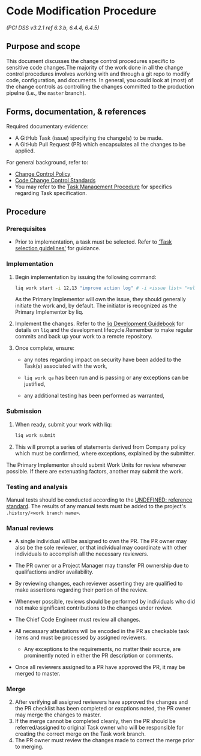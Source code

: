 






#  Code Modification Procedure
_(PCI DSS v3.2.1 ref 6.3.b, 6.4.4, 6.4.5)_

## Purpose and scope

This document discusses the change control procedures specific to sensitive code changes.The majority of the work done in all the change control procedures involves working with and through a git repo to modify code, configuration, and documents. In general, you could look at (most) of the change controls as controlling the changes committed to the production pipelne (i.e., the `master` branch).

## Forms, documentation, & references

Required documentary evidence:

*  A GitHub Task (issue) specifying the change(s) to be made.
*  A GitHub Pull Request (PR) which encapsulates all the changes to be applied.

For general background, refer to:

*  [Change Control Policy](../../change_control/policies/Change%20Control%20Policy.md)
*  [Code Change Control Standards](../standards/Code%20Change%20Control%20Standards.md) 
*  You may refer to the [Task Management Procedure](../../change_control/procedures/Task%20Management%20Procedure.md) for specifics regarding Task specification.



## Procedure

### Prerequisites

* Prior to implementation, a task must be selected. Refer to ['Task selection guidelines'](../../change_control/Change%20Control%20Framework.md#task-selection-guidelines) for guidance.



### Implementation


1. Begin implementation by issuing the following command:
   ```bash
   liq work start -i 12,13 "improve action log" # -i <issue list> "<ultra-short description>"`
   ```
   As the Primary Implementor will own the issue, they should generally initiate the work and, by default. The initiator is recognized as the Primary Implementor by liq.

3. Implement the changes. Refer to the [liq Development Guidebook](TODO) for details on `liq` and the development lifecycle.Remember to make regular commits and back up your work to a remote repository.
4. Once complete, ensure:
   
   * any notes regarding impact on security have been added to the Task(s) associated with the work,
   
   * `liq work qa` has been run and is passing or any exceptions can be justified,
   
   * any additional testing has been performed as warranted,



### Submission


1. When ready, submit your work with liq:
   ```bash
   liq work submit
   ```
2. This will prompt a series of statements derived from Company policy which must be confirmed, where exceptions, explained by the submitter.


The Primary Implementor should submit Work Units for review whenever possible. If there are extenuating factors, another may submit the work.



### Testing and analysis



Manual tests should be conducted according to the
[UNDEFINED: reference standard](). The results of any manual tests must be added to the project's `.history/<work branch name>`.






### Manual reviews

* A single individual will be assigned to own the PR. The PR owner may also be the sole reviewer, or that individual may coordinate with other individuals to accomplish all the necessary reviewers.
* The PR owner or a Project Manager may transfer PR ownership due to qualifactions and/or availability.
* By reviewing changes, each reviewer asserting they are qualified to make assertions regarding their portion of the review.
* Whenever possible, reviews should be performed by individuals who did not make significant contributions to the changes under review.
* The Chief Code Engineer must review all changes.

* All necessary attestations will be encoded in the PR as checkable task items and must be processed by assigned reviewers.

   * Any exceptions to the requirements, no matter their source, are prominently noted in either the PR description or comments.
* Once all reviewers assigned to a PR have approved the PR, it may be merged to master.



### Merge


2. After verifying all assigned reviewers have approved the changes and the PR checklist has been completed or excptions noted, the PR owner may merge the changes to master.
3. If the merge cannot be completed cleanly, then the PR should be referred/assigned to original Task owner who will be responsible for creating the correct merge on the Task work branch.
4. The PR owner must review the changes made to correct the merge prior to merging.


